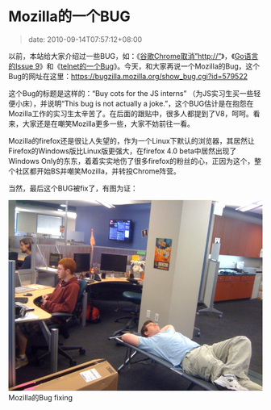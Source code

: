# Mozilla的一个BUG
>date: 2010-09-14T07:57:12+08:00


以前，本站给大家介绍过一些BUG，如：《[谷歌Chrome取消”http://”](/2010/%E8%B0%B7%E6%AD%8CChrome%E5%8F%96%E6%B6%88%E2%80%9Dhttp%3A//%E2%80%9D.md)》，《[Go语言的Issue 9](/2009/Go%E8%AF%AD%E8%A8%80%E6%9B%B4%E5%90%8DIssue%209%EF%BC%9F.md)》和《[telnet的一个Bug](/2010/telnet%E7%9A%84%E4%B8%80%E4%B8%AABug.md)》。今天，和大家再说一个Mozilla的Bug，这个Bug的网址在这里：<https://bugzilla.mozilla.org/show_bug.cgi?id=579522>


这个Bug的标题是这样的：“Buy cots for the JS interns” （为JS实习生买一些轻便小床），并说明“This bug is not actually a joke.”，这个BUG估计是在抱怨在Mozilla工作的实习生太辛苦了。在后面的跟贴中，很多人都提到了V8，呵呵。看来，大家还是在嘲笑Mozilla更多一些，大家不妨前往一看。


Mozilla的firefox还是很让人失望的，作为一个Linux下默认的浏览器，其居然让Firefox的Windows版比Linux版更强大，在firefox 4.0 beta中居然出现了Windows Only的东东，着着实实地伤了很多firefox的粉丝的心，正因为这个，整个社区都开始BS并嘲笑Mozilla，并转投Chrome阵营。


当然，最后这个BUG被fix了，有图为证：


![](/assets/images/coolshell.cn/wp-content/uploads/2010/09/Mozilla.jpg "Mozilla的Bug fixing")Mozilla的Bug fixing


